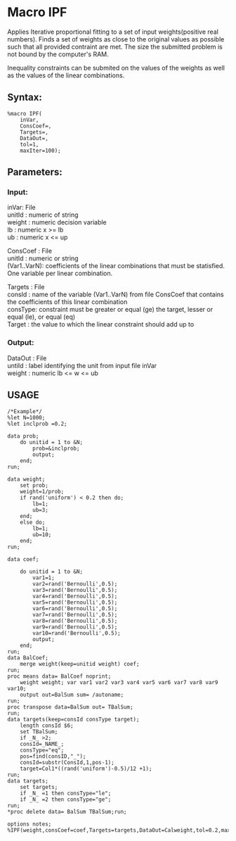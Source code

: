 # Macro IPF  
Applies Iterative proportional fitting to a set of input weights(positive real numbers).
Finds a set of weights as close to the original values as possible such that all provided contraint are met.
The size the submitted problem is not bound by the computer's RAM.

Inequality constraints can be submited on the values of the weights as well as the values of the linear combinations.  

## Syntax:

```SAS
%macro IPF(
	inVar,
	ConsCoef=,
	Targets=,
	DataOut=,
	tol=1,
	maxIter=100);  
```
## Parameters:
### Input:
inVar: File  
	unitId  : numeric of string  
	weight  : numeric decision variable  
	lb	: numeric x >= lb  
	ub	: numeric x <= up  

ConsCoef : File  
	unitId      : numeric or string  
	(Var1..VarN): coefficients of the linear combinations that must be statisfied. One variable per linear combination. 

Targets : File  
	consId 	: name of the variable (Var1..VarN) from file ConsCoef that contains the coefficients of this linear combination  
	consType: constraint must be greater or equal (ge) the target, lesser or equal (le), or equal (eq)  
	Target  : the value to which the linear constraint should add up to    

### Output:
DataOut : File  
	untiId  : label identifying the unit from input file inVar   
	weight	: numeric lb <=	w <= ub  


## USAGE 
```SAS
/*Example*/  
%let N=1000;  
%let inclprob =0.2;  

data prob;  
	do unitid = 1 to &N;  
		prob=&inclprob;
		output;    
	end;  
run;  

data weight;  
	set prob;  
	weight=1/prob;  
	if rand('uniform') < 0.2 then do;  
		lb=1;  
		ub=3;  
	end;  
	else do;  
		lb=1;  
		ub=10;  
	end;  
run;    

data coef;  

	do unitid = 1 to &N;
		var1=1;
		var2=rand('Bernoulli',0.5);
		var3=rand('Bernoulli',0.5);
		var4=rand('Bernoulli',0.5);
		var5=rand('Bernoulli',0.5);
		var6=rand('Bernoulli',0.5);
		var7=rand('Bernoulli',0.5);
		var8=rand('Bernoulli',0.5);
		var9=rand('Bernoulli',0.5);
		var10=rand('Bernoulli',0.5);
		output; 
	end;
run;  
data BalCoef;  
	merge weight(keep=unitid weight) coef;  
run;  
proc means data= BalCoef noprint;
	weight weight; var var1 var2 var3 var4 var5 var6 var7 var8 var9 var10;
	output out=BalSum sum= /autoname;
run;  
proc transpose data=BalSum out= TBalSum;
run;  
data targets(keep=consId consType target);  
	length consId $6;  
	set TBalSum;  
	if _N_ >2;  
	consId=_NAME_;  
	consType="eq";  
	pos=find(consID,"_");  
	consId=substr(ConsId,1,pos-1);  
	target=Col1*((rand('uniform')-0.5)/12 +1);  
run;  
data targets;  
	set targets;  
	if _N_ =1 then consType="le";  
	if _N_ =2 then consType="ge";  
run;   
*proc delete data= BalSum TBalSum;run;  

options notes;  
%IPF(weight,consCoef=coef,Targets=targets,DataOut=Calweight,tol=0.2,maxiter=400);
```
